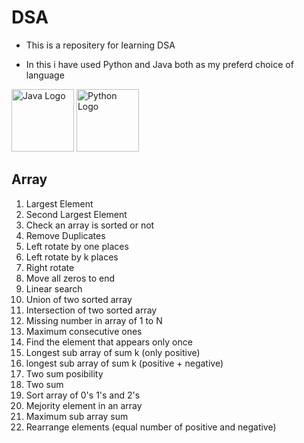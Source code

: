 # DSA

- This is a repositery for learning DSA

- In this i have used Python and Java both as my preferd choice of language

<img src="https://upload.wikimedia.org/wikipedia/en/3/30/Java_programming_language_logo.svg" alt="Java Logo" width="100" height="100">
<img src="https://upload.wikimedia.org/wikipedia/commons/c/c3/Python-logo-notext.svg" alt="Python Logo" width="100" height="100">

## Array

1. Largest Element
2. Second Largest Element
3. Check an array is sorted or not
4. Remove Duplicates
5. Left rotate by one places
6. Left rotate by k places
7. Right rotate
8. Move all zeros to end
9. Linear search
10. Union of two sorted array
11. Intersection of two sorted array
12. Missing number in array of 1 to N
13. Maximum consecutive ones
14. Find the element that appears only once
15. Longest sub array of sum k (only positive)
16. longest sub array of sum k (positive + negative)
17. Two sum posibility
18. Two sum
19. Sort array of 0's 1's and 2's
20. Mejority element in an array
21. Maximum sub array sum
22. Rearrange elements (equal number of positive and negative)
